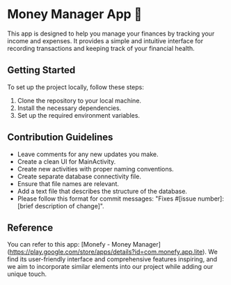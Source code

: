 # Money Manager App 💸

This app is designed to help you manage your finances by tracking your income and expenses. It provides a simple and intuitive interface for recording transactions and keeping track of your financial health.

## Getting Started

To set up the project locally, follow these steps:

1. Clone the repository to your local machine.
2. Install the necessary dependencies.
3. Set up the required environment variables.

## Contribution Guidelines

* Leave comments for any new updates you make.
* Create a clean UI for MainActivity.
* Create new activities with proper naming conventions.
* Create separate database connectivity file.
* Ensure that file names are relevant.
* Add a text file that describes the structure of the database.
* Please follow this format for commit messages: "Fixes #[issue number]: [brief description of change]".

## Reference

You can refer to this app: [Monefy - Money Manager] (https://play.google.com/store/apps/details?id=com.monefy.app.lite).
We find its user-friendly interface and comprehensive features inspiring, and we aim to incorporate similar elements into our project while adding our unique touch.
